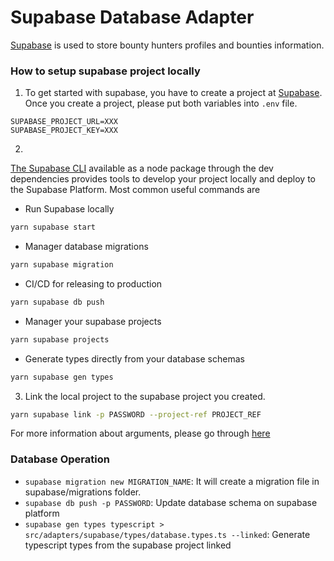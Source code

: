 # Supabase Database Adapter

[Supabase](https://supabase.com/) is used to store bounty hunters profiles and bounties information.



### How to setup supabase project locally

1. To get started with supabase, you have to create a project at [Supabase](https://supabase.com/).
Once you create a project, please put both variables into `.env` file. 

```
SUPABASE_PROJECT_URL=XXX
SUPABASE_PROJECT_KEY=XXX
```
2. 
[The Supabase CLI](https://supabase.com/docs/guides/resources/supabase-cli) available as a node package through the dev dependencies provides tools to develop your project locally and deploy to the Supabase Platform.
Most common useful commands are 

- Run Supabase locally

```sh
yarn supabase start
```

- Manager database migrations

```sh
yarn supabase migration
```

- CI/CD for releasing to production

```sh
yarn supabase db push
```

- Manager your supabase projects

```sh
yarn supabase projects
```

- Generate types directly from your database schemas

```sh
yarn supabase gen types
```

3. Link the local project to the supabase project you created.

```sh
yarn supabase link -p PASSWORD --project-ref PROJECT_REF
``` 

For more information about arguments, please go through [here](https://supabase.com/docs/reference/cli/supabase-link)

### Database Operation

- `supabase migration new MIGRATION_NAME`: It will create a migration file in supabase/migrations folder.
- `supabase db push -p PASSWORD`: Update database schema on supabase platform
- `supabase gen types typescript > src/adapters/supabase/types/database.types.ts --linked`: Generate typescript types from the supabase project linked
